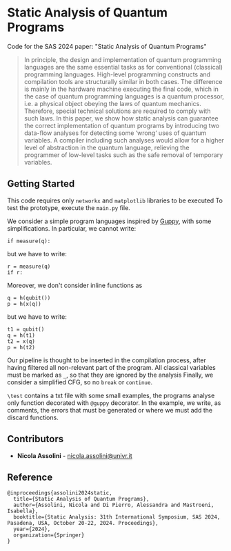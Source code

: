 

# Static Analysis of Quantum Programs
Code for the SAS 2024 paper: "Static Analysis of Quantum Programs"

> In principle, the design and implementation of quantum programming languages are the same essential tasks as for conventional (classical) programming languages. High-level programming constructs and compilation tools are structurally similar in both cases. The difference is mainly in the hardware machine executing the final code, which in the case of quantum programming languages is a quantum processor, i.e. a physical object obeying the laws of quantum mechanics. Therefore, special technical solutions are required to comply with such laws. In this paper, we show how static analysis can guarantee the correct implementation of quantum programs by introducing two data-flow analyses for detecting some ‘wrong‘ uses of quantum variables. A compiler including such analyses would allow for a higher level of abstraction in the quantum language, relieving the programmer of low-level tasks such as the safe removal of temporary variables.

## Getting Started

This code requires only `networkx` and `matplotlib` libraries to be executed
To test the prototype, execute the `main.py` file.

We consider a simple program languages inspired by [Guppy](https://github.com/CQCL/guppylang), with some simplifications.
In particular, we cannot write:

    if measure(q):

but we have to write:

    r = measure(q)
    if r:
    

Moreover, we don't consider inline functions as

    q = h(qubit())
    p = h(x(q))
    
but we have to write:

    t1 = qubit()
    q = h(t1)
    t2 = x(q)    
    p = h(t2)    
    

Our pipeline is thought to be inserted in the compilation process, after having filtered all non-relevant part of the program.
All classical variables must be marked as `_`, so that they are ignored by the analysis
Finally, we consider a simplified CFG, so no `break` or `continue`.

`\test` contains a txt file with some small examples, the programs analyse only function decorated with `@guppy` decorator.
In the example, we write, as comments, the errors that must be generated or where we must add the discard functions.


## Contributors
*  **Nicola Assolini** - nicola.assolini@univr.it

## Reference

[//]: # ([Static Analysis of Quantum Programs]&#40;&#41;)
```
@inproceedings{assolini2024static,
  title={Static Analysis of Quantum Programs},
  author={Assolini, Nicola and Di Pierro, Alessandra and Mastroeni, Isabella},
  booktitle={Static Analysis: 31th International Symposium, SAS 2024, Pasadena, USA, October 20-22, 2024. Proceedings},
  year={2024},
  organization={Springer}
}
```


